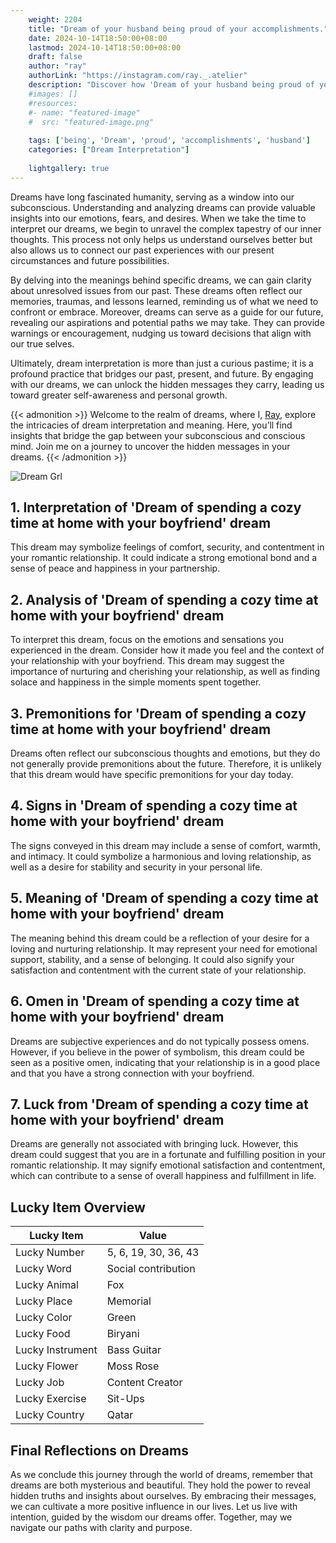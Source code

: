 ```yaml
---
    weight: 2204
    title: "Dream of your husband being proud of your accomplishments."  # Assuming 'title' column exists
    date: 2024-10-14T18:50:00+08:00
    lastmod: 2024-10-14T18:50:00+08:00
    draft: false
    author: "ray"
    authorLink: "https://instagram.com/ray._.atelier"
    description: "Discover how 'Dream of your husband being proud of your accomplishments.' can interpret your future and uncover its significant meanings in your life."
    #images: []
    #resources:
    #- name: "featured-image"
    #  src: "featured-image.png"
    
    tags: ['being', 'Dream', 'proud', 'accomplishments', 'husband']
    categories: ["Dream Interpretation"]
    
    lightgallery: true
---
```

    
Dreams have long fascinated humanity, serving as a window into our subconscious. Understanding and analyzing dreams can provide valuable insights into our emotions, fears, and desires. When we take the time to interpret our dreams, we begin to unravel the complex tapestry of our inner thoughts. This process not only helps us understand ourselves better but also allows us to connect our past experiences with our present circumstances and future possibilities.

By delving into the meanings behind specific dreams, we can gain clarity about unresolved issues from our past. These dreams often reflect our memories, traumas, and lessons learned, reminding us of what we need to confront or embrace. Moreover, dreams can serve as a guide for our future, revealing our aspirations and potential paths we may take. They can provide warnings or encouragement, nudging us toward decisions that align with our true selves.

Ultimately, dream interpretation is more than just a curious pastime; it is a profound practice that bridges our past, present, and future. By engaging with our dreams, we can unlock the hidden messages they carry, leading us toward greater self-awareness and personal growth.

{{< admonition >}}
Welcome to the realm of dreams, where I, [Ray](https://instagram.com/ray._.atelier), explore the intricacies of dream interpretation and meaning. Here, you’ll find insights that bridge the gap between your subconscious and conscious mind. Join me on a journey to uncover the hidden messages in your dreams.
{{< /admonition >}}

![Dream Grl](https://cdn.pixabay.com/photo/2017/11/02/03/35/gothic-2910057_1280.jpg "Dream Grl")

## 1. Interpretation of 'Dream of spending a cozy time at home with your boyfriend' dream

This dream may symbolize feelings of comfort, security, and contentment in your romantic relationship. It could indicate a strong emotional bond and a sense of peace and happiness in your partnership.

## 2. Analysis of 'Dream of spending a cozy time at home with your boyfriend' dream

To interpret this dream, focus on the emotions and sensations you experienced in the dream. Consider how it made you feel and the context of your relationship with your boyfriend. This dream may suggest the importance of nurturing and cherishing your relationship, as well as finding solace and happiness in the simple moments spent together.

## 3. Premonitions for 'Dream of spending a cozy time at home with your boyfriend' dream

Dreams often reflect our subconscious thoughts and emotions, but they do not generally provide premonitions about the future. Therefore, it is unlikely that this dream would have specific premonitions for your day today.

## 4. Signs in 'Dream of spending a cozy time at home with your boyfriend' dream

The signs conveyed in this dream may include a sense of comfort, warmth, and intimacy. It could symbolize a harmonious and loving relationship, as well as a desire for stability and security in your personal life.

## 5. Meaning of 'Dream of spending a cozy time at home with your boyfriend' dream

The meaning behind this dream could be a reflection of your desire for a loving and nurturing relationship. It may represent your need for emotional support, stability, and a sense of belonging. It could also signify your satisfaction and contentment with the current state of your relationship.

## 6. Omen in 'Dream of spending a cozy time at home with your boyfriend' dream

Dreams are subjective experiences and do not typically possess omens. However, if you believe in the power of symbolism, this dream could be seen as a positive omen, indicating that your relationship is in a good place and that you have a strong connection with your boyfriend.

## 7. Luck from 'Dream of spending a cozy time at home with your boyfriend' dream

Dreams are generally not associated with bringing luck. However, this dream could suggest that you are in a fortunate and fulfilling position in your romantic relationship. It may signify emotional satisfaction and contentment, which can contribute to a sense of overall happiness and fulfillment in life.

## Lucky Item Overview
| Lucky Item          | Value              |
|---------------|--------------------|
| Lucky Number        | 5, 6, 19, 30, 36, 43  |
| Lucky Word          | Social contribution |
| Lucky Animal        | Fox |
| Lucky Place         | Memorial     |
| Lucky Color         | Green     |
| Lucky Food          | Biryani      |
| Lucky Instrument    | Bass Guitar |
| Lucky Flower        | Moss Rose    |
| Lucky Job           | Content Creator       |
| Lucky Exercise      | Sit-Ups  |
| Lucky Country       | Qatar    |


##  Final Reflections on Dreams

As we conclude this journey through the world of dreams, remember that dreams are both mysterious and beautiful. They hold the power to reveal hidden truths and insights about ourselves. By embracing their messages, we can cultivate a more positive influence in our lives. Let us live with intention, guided by the wisdom our dreams offer. Together, may we navigate our paths with clarity and purpose.

